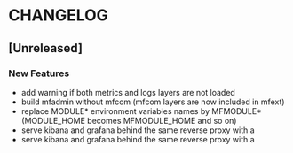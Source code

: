 # CHANGELOG


## [Unreleased]

### New Features
- add warning if both metrics and logs layers are not loaded
- build mfadmin without mfcom (mfcom layers are now included in mfext)
- replace MODULE* environment variables names by MFMODULE* (MODULE_HOME becomes MFMODULE_HOME and so on)
- serve kibana and grafana behind the same reverse proxy with a
- serve kibana and grafana behind the same reverse proxy with a






